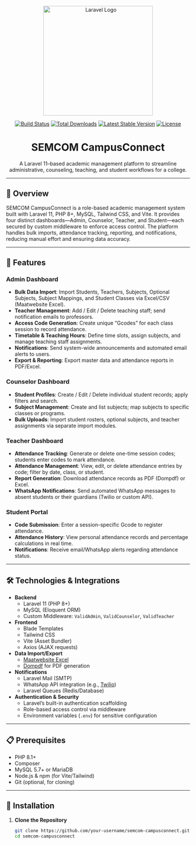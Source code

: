 <p align="center">
  <a href="https://laravel.com" target="_blank">
    <img src="https://raw.githubusercontent.com/laravel/art/master/logo-lockup/5%20SVG/2%20CMYK/1%20Full%20Color/laravel-logolockup-cmyk-red.svg" width="300" alt="Laravel Logo">
  </a>
</p>

<p align="center">
  <a href="https://github.com/your-username/semcom-campusconnect/actions"><img src="https://github.com/your-username/semcom-campusconnect/workflows/CI/badge.svg" alt="Build Status"></a>
  <a href="https://packagist.org/packages/your-username/semcom-campusconnect"><img src="https://img.shields.io/packagist/dt/your-username/semcom-campusconnect" alt="Total Downloads"></a>
  <a href="https://packagist.org/packages/your-username/semcom-campusconnect"><img src="https://img.shields.io/packagist/v/your-username/semcom-campusconnect" alt="Latest Stable Version"></a>
  <a href="https://opensource.org/licenses/MIT"><img src="https://img.shields.io/packagist/l/your-username/semcom-campusconnect" alt="License"></a>
</p>

<h1 align="center">SEMCOM CampusConnect</h1>

<p align="center">
  A Laravel 11–based academic management platform to streamline administrative, counseling, teaching, and student workflows for a college.
</p>

---

## 📖 Overview

SEMCOM CampusConnect is a role-based academic management system built with Laravel 11, PHP 8+, MySQL, Tailwind CSS, and Vite. It provides four distinct dashboards—Admin, Counselor, Teacher, and Student—each secured by custom middleware to enforce access control. The platform handles bulk imports, attendance tracking, reporting, and notifications, reducing manual effort and ensuring data accuracy.

---

## 🚀 Features

### Admin Dashboard
- **Bulk Data Import**: Import Students, Teachers, Subjects, Optional Subjects, Subject Mappings, and Student Classes via Excel/CSV (Maatwebsite Excel).
- **Teacher Management**: Add / Edit / Delete teaching staff; send notification emails to professors.
- **Access Code Generation**: Create unique “Gcodes” for each class session to record attendance.
- **Timetable & Teaching Hours**: Define time slots, assign subjects, and manage teaching staff assignments.
- **Notifications**: Send system-wide announcements and automated email alerts to users.
- **Export & Reporting**: Export master data and attendance reports in PDF/Excel.

### Counselor Dashboard
- **Student Profiles**: Create / Edit / Delete individual student records; apply filters and search.
- **Subject Management**: Create and list subjects; map subjects to specific classes or programs.
- **Bulk Uploads**: Import student rosters, optional subjects, and teacher assignments via separate import modules.

### Teacher Dashboard
- **Attendance Tracking**: Generate or delete one-time session codes; students enter codes to mark attendance.
- **Attendance Management**: View, edit, or delete attendance entries by code; filter by date, class, or student.
- **Report Generation**: Download attendance records as PDF (Dompdf) or Excel.
- **WhatsApp Notifications**: Send automated WhatsApp messages to absent students or their guardians (Twilio or custom API).

### Student Portal
- **Code Submission**: Enter a session-specific Gcode to register attendance.
- **Attendance History**: View personal attendance records and percentage calculations in real time.
- **Notifications**: Receive email/WhatsApp alerts regarding attendance status.

---

## 🛠️ Technologies & Integrations

- **Backend**  
  - Laravel 11 (PHP 8+)  
  - MySQL (Eloquent ORM)  
  - Custom Middleware: `ValidAdmin`, `ValidCounselor`, `ValidTeacher`
- **Frontend**  
  - Blade Templates  
  - Tailwind CSS  
  - Vite (Asset Bundler)  
  - Axios (AJAX requests)
- **Data Import/Export**  
  - [Maatwebsite Excel](https://github.com/Maatwebsite/Laravel-Excel)  
  - [Dompdf](https://github.com/dompdf/dompdf) for PDF generation
- **Notifications**  
  - Laravel Mail (SMTP)  
  - WhatsApp API integration (e.g., [Twilio](https://www.twilio.com/))  
  - Laravel Queues (Redis/Database)
- **Authentication & Security**  
  - Laravel’s built-in authentication scaffolding  
  - Role-based access control via middleware  
  - Environment variables (`.env`) for sensitive configuration

---

## 📋 Prerequisites

- PHP 8.1+  
- Composer  
- MySQL 5.7+ or MariaDB  
- Node.js & npm (for Vite/Tailwind)  
- Git (optional, for cloning)

---

## 🔧 Installation

1. **Clone the Repository**  
   ```bash
   git clone https://github.com/your-username/semcom-campusconnect.git
   cd semcom-campusconnect
